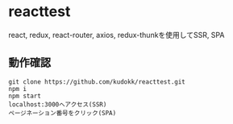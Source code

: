 # reacttest

react, redux, react-router, axios, redux-thunkを使用してSSR, SPA

## 動作確認

```shell
git clone https://github.com/kudokk/reacttest.git
npm i 
npm start 
localhost:3000へアクセス(SSR)
ページネーション番号をクリック(SPA)
```